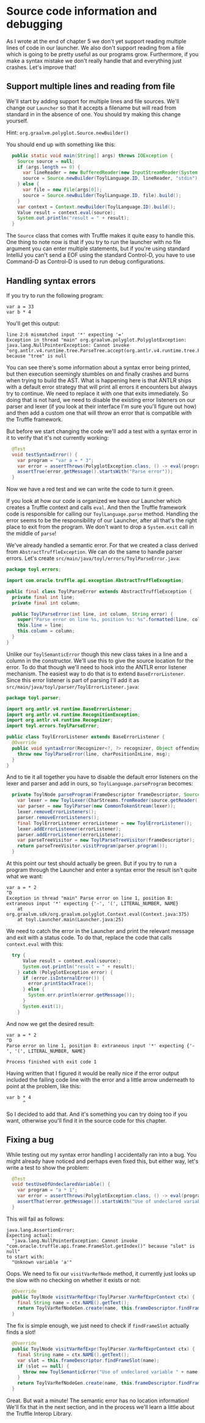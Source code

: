 # Source code information and debugging

As I wrote at the end of chapter 5 we don't yet support reading
multiple lines of code in our launcher. We also don't support reading
from a file which is going to be pretty useful as our programs
grow. Furthermore, if you make a syntax mistake we don't really handle
that and everything just crashes. Let's improve that!

## Support multiple lines and reading from file

We'll start by adding support for multiple lines and file
sources. We'll change our `Launcher` so that it accepts a filename but
will read from standard in in the absence of one. You should try
making this change yourself.

Hint: `org.graalvm.polyglot.Source.newBuilder()`

You should end up with something like this:

```java
  public static void main(String[] args) throws IOException {
    Source source = null;
    if (args.length == 0) {
      var lineReader = new BufferedReader(new InputStreamReader(System.in));
      source = Source.newBuilder(ToylLanguage.ID, lineReader, "stdin").build();
    } else {
      var file = new File(args[0]);
      source = Source.newBuilder(ToylLanguage.ID, file).build();
    }
    var context = Context.newBuilder(ToylLanguage.ID).build();
    Value result = context.eval(source);
    System.out.println("result = " + result);
  }
```

The `Source` class that comes with Truffle makes it quite easy to
handle this. One thing to note now is that if you try to run the
launcher with no file argument you can enter multiple statements, but
if you're using standard IntelliJ you can't send a EOF using the
standard Control-D, you have to use Command-D as Control-D is used to
run debug configurations.

## Handling syntax errors

If you try to run the following program:

```
var a = 33
var b * 4
```

You'll get this output:

```
line 2:6 mismatched input '*' expecting '='
Exception in thread "main" org.graalvm.polyglot.PolyglotException: java.lang.NullPointerException: Cannot invoke "org.antlr.v4.runtime.tree.ParseTree.accept(org.antlr.v4.runtime.tree.ParseTreeVisitor)" because "tree" is null
```

You can see there's some information about a syntax error being
printed, but then execution seemingly stumbles on and finally crashes
and burns when trying to build the AST. What is happening here is that
ANTLR ships with a default error strategy that will print all errors
it encounters but always try to continue. We need to replace it with
one that exits immediately. So doing that is not hard, we need to
disable the existing error listeners on our parser and lexer (if you
look at their interface I'm sure you'll figure out how) and then add a
custom one that will throw an error that is compatible with the
Truffle framework.

But before we start changing the code we'll add a test with a syntax
error in it to verify that it's not currently working:

```java
  @Test
  void testSyntaxError() {
    var program = "var a = * 3";
    var error = assertThrows(PolyglotException.class, () -> eval(program));
    assertTrue(error.getMessage().startsWith("Parse error"));
  }
```

Now we have a red test and we can write the code to turn it green.

If you look at how our code is organized we have our Launcher which
creates a Truffle context and calls `eval`. And then the Truffle
framework code is responsible for calling our `ToylLanguage.parse`
method. Handling the error seems to be the responsibility of our
Launcher, after all that's the right place to exit from the
program. We don't want to drop a `System.exit` call in the middle of
`parse`!

We've already handled a semantic error. For that we created a class
derived from `AbstractTruffleException`. We can do the same to handle
parser errors. Let's create
`src/main/java/toyl/errors/ToylParseError.java`:

```java
package toyl.errors;

import com.oracle.truffle.api.exception.AbstractTruffleException;

public final class ToylParseError extends AbstractTruffleException {
  private final int line;
  private final int column;

  public ToylParseError(int line, int column, String error) {
    super("Parse error on line %s, position %s: %s".formatted(line, column, error));
    this.line = line;
    this.column = column;
  }
}
```

Unlike our `ToylSemanticError` though this new class takes in a line
and a column in the constructor. We'll use this to give the source
location for the error. To do that though we'll need to hook into the
ANTLR error listener mechanism. The easiest way to do that is to
extend `BaseErrorListener`. Since this error listener is part of
parsing I'll add it as
`src/main/java/toyl/parser/ToylErrorListener.java`:

```java
package toyl.parser;

import org.antlr.v4.runtime.BaseErrorListener;
import org.antlr.v4.runtime.RecognitionException;
import org.antlr.v4.runtime.Recognizer;
import toyl.errors.ToylParseError;

public class ToylErrorListener extends BaseErrorListener {
  @Override
  public void syntaxError(Recognizer<?, ?> recognizer, Object offendingSymbol, int line, int charPositionInLine, String msg, RecognitionException e) {
    throw new ToylParseError(line, charPositionInLine, msg);
  }
}
```

And to tie it all together you have to disable the default error
listeners on the lexer and parser and add in ours, so
`ToylLanguage.parseProgram` becomes:

```java
  private ToylNode parseProgram(FrameDescriptor frameDescriptor, Source source) throws IOException {
    var lexer = new ToylLexer(CharStreams.fromReader(source.getReader()));
    var parser = new ToylParser(new CommonTokenStream(lexer));
    lexer.removeErrorListeners();
    parser.removeErrorListeners();
    final ToylErrorListener errorListener = new ToylErrorListener();
    lexer.addErrorListener(errorListener);
    parser.addErrorListener(errorListener);
    var parseTreeVisitor = new ToylParseTreeVisitor(frameDescriptor);
    return parseTreeVisitor.visitProgram(parser.program());
  }
```

At this point our test should actually be green. But if you try to run
a program through the Launcher and enter a syntax error the result
isn't quite what we want:

```
var a = * 2
^D
Exception in thread "main" Parse error on line 1, position 8: extraneous input '*' expecting {'-', '(', LITERAL_NUMBER, NAME}
	at org.graalvm.sdk/org.graalvm.polyglot.Context.eval(Context.java:375)
	at toyl.Launcher.main(Launcher.java:25)
```

We need to catch the error in the Launcher and print the relevant
message and exit with a status code. To do that, replace the code that
calls `context.eval` with this:

```java
  try {
      Value result = context.eval(source);
      System.out.println("result = " + result);
    } catch (PolyglotException error) {
      if (error.isInternalError()) {
        error.printStackTrace();
      } else {
        System.err.println(error.getMessage());
      }
      System.exit(1);
    }
```	

And now we get the desired result:

```
var a = * 2
^D
Parse error on line 1, position 8: extraneous input '*' expecting {'-', '(', LITERAL_NUMBER, NAME}

Process finished with exit code 1
```

Having written that I figured it would be really nice if the error
output included the failing code line with the error and a little
arrow underneath to point at the problem, like this:

```
var b * 4
      ^
```

So I decided to add that. And it's something you can try doing too if
you want, otherwise you'll find it in the source code for this
chapter.

## Fixing a bug

While testing out my syntax error handling I accidentally ran into a
bug. You might already have noticed and perhaps even fixed this, but
either way, let's write a test to show the problem:

```java
  @Test
  void testUseOfUndeclaredVariable() {
    var program = "a * 1";
    var error = assertThrows(PolyglotException.class, () -> eval(program));
    assertThat(error.getMessage()).startsWith("Use of undeclared variable a");
  }
```

This will fail as follows:

```
java.lang.AssertionError: 
Expecting actual:
  "java.lang.NullPointerException: Cannot invoke "com.oracle.truffle.api.frame.FrameSlot.getIndex()" because "slot" is null"
to start with:
  "Unknown variable 'a'"
```

Oops. We need to fix our `visitVarRefNode` method, it currently just
looks up the slow with no checking on whether it exists or not:

```java
  @Override
  public ToylNode visitVarRefExpr(ToylParser.VarRefExprContext ctx) {
    final String name = ctx.NAME().getText();
    return ToylVarRefNodeGen.create(name, this.frameDescriptor.findFrameSlot(name));
  }
```

The fix is simple enough, we just need to check if `findFrameSlot`
actually finds a slot!

```java
  @Override
  public ToylNode visitVarRefExpr(ToylParser.VarRefExprContext ctx) {
    final String name = ctx.NAME().getText();
    var slot = this.frameDescriptor.findFrameSlot(name);
    if (slot == null) {
      throw new ToylSemanticError("Use of undeclared variable " + name);
    }
    return ToylVarRefNodeGen.create(name, this.frameDescriptor.findFrameSlot(name));
  }
```

Great. But wait a minute! The semantic error has no location
information! We'll fix that in the next section, and in the process
we'll learn a little about the Truffle Interop Library.
